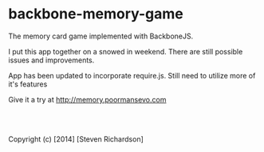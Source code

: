 backbone-memory-game
====================

The memory card game implemented with BackboneJS.

I put this app together on a snowed in weekend. There are still possible issues and improvements.

App has been updated to incorporate require.js. Still need to utilize more of it's features

Give it a try at http://memory.poormansevo.com

<br />
<br />

Copyright (c) [2014] [Steven Richardson]

